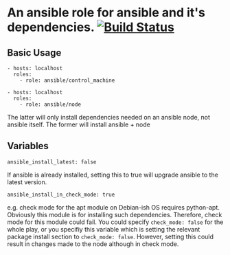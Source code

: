 # An ansible role for ansible and it's dependencies.   [![Build Status](https://www.travis-ci.com/mafalb/ansible-ansible.svg?branch=master)](https://www.travis-ci.com/mafalb/ansible-ansible)

## Basic Usage

```
- hosts: localhost
  roles:
    - role: ansible/control_machine
```

```
- hosts: localhost
  roles:
    - role: ansible/node
```

The latter will only install dependencies needed on an ansible node, not ansible itself.
The former will install ansible + node

## Variables

```
ansible_install_latest: false
```
If ansible is already installed, setting this to true will upgrade ansible to the latest version.

```
ansible_install_in_check_mode: true
```
e.g. check mode for the apt module on Debian-ish OS requires python-apt. Obviously this module is for installing such dependencies. Therefore, check mode for this module could fail. You could specify `check_mode: false` for the whole play, or you specifiy this variable which is setting the relevant package install section to `check_mode: false`. However, setting this could result in changes made to the node although in check mode.
